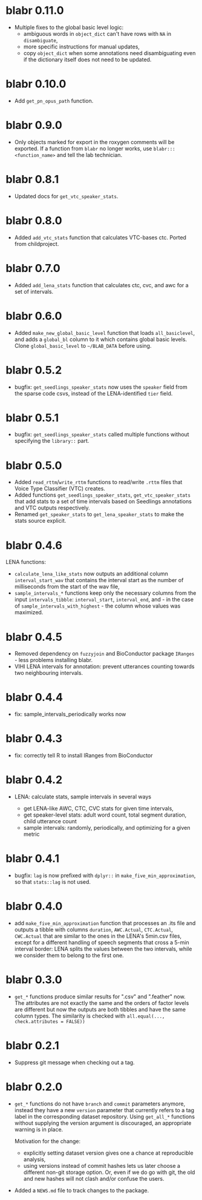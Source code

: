 # blabr 0.11.0

- Multiple fixes to the global basic level logic:
  - ambiguous words in `object_dict` can't have rows with `NA` in
    `disambiguate`,
  - more specific instructions for manual updates,
  - copy `object_dict` when some annotations need disambiguating even if the
    dictionary itself does not need to be updated.

# blabr 0.10.0

- Add `get_pn_opus_path` function.

# blabr 0.9.0

- Only objects marked for export in the roxygen comments will be exported. If a
  function from `blabr` no longer works, use `blabr:::<function_name>` and tell
  the lab technician.

# blabr 0.8.1

- Updated docs for `get_vtc_speaker_stats`.

# blabr 0.8.0

- Added `add_vtc_stats` function that calculates VTC-bases ctc. Ported from
  childproject.

# blabr 0.7.0

- Added `add_lena_stats` function that calculates ctc, cvc, and awc for a set of
  intervals.

# blabr 0.6.0

- Added `make_new_global_basic_level` function that loads `all_basiclevel`,
  and adds a `global_bl` column to it which contains global basic levels.
  Clone `global_basic_level` to `~/BLAB_DATA` before using.

# blabr 0.5.2

- bugfix: `get_seedlings_speaker_stats` now uses the `speaker` field from the
  sparse code csvs, instead of the LENA-identified `tier` field.

# blabr 0.5.1

- bugfix: `get_seedlings_speaker_stats` called multiple functions without
  specifying the `library::` part.

# blabr 0.5.0

- Added `read_rttm`/`write_rttm` functions to read/write `.rttm` files that
  Voice Type Classifier (VTC) creates.
- Added functions `get_seedlings_speaker_stats`, `get_vtc_speaker_stats` that
  add stats to a set of time intervals based on Seedlings annotations and VTC
  outputs respectively.
- Renamed `get_speaker_stats` to `get_lena_speaker_stats` to make the stats
  source explicit.

# blabr 0.4.6

LENA functions:

* `calculate_lena_like_stats` now outputs an additional column
  `interval_start_wav` that contains the interval start as the number of
  milliseconds from the start of the wav file,
* `sample_intervals_*` functions keep only the necessary columns from the input
  `intervals_tibble`: `interval_start`, `interval_end`, and - in the case of
  `sample_intervals_with_highest` - the column whose values was maximized.

# blabr 0.4.5

* Removed dependency on `fuzzyjoin` and BioConductor package `IRanges` - less
  problems installing blabr.
* VIHI LENA intervals for annotation: prevent utterances counting towards two
  neighbouring intervals.

# blabr 0.4.4

* fix: sample_intervals_periodically works now

# blabr 0.4.3

* fix: correctly tell R to install IRanges from BioConductor

# blabr 0.4.2

* LENA: calculate stats, sample intervals in several ways

  - get LENA-like AWC, CTC, CVC stats for given time intervals,
  - get speaker-level stats: adult word count, total segment duration, child
    utterance count
  - sample intervals: randomly, periodically, and optimizing for a given metric

# blabr 0.4.1

* bugfix: `lag` is now prefixed with `dplyr::` in `make_five_min_approximation`,
  so that `stats::lag` is not used.

# blabr 0.4.0

* add `make_five_min_approximation` function that processes an .its file and outputs a
  tibble with columns `duration`, `AWC.Actual`, `CTC.Actual`, `CWC.Actual` that are
  similar to the ones in the LENA's 5min.csv files, except for a different handling of
  speech segments that cross a 5-min interval border: LENA splits the values between the
  two intervals, while we consider them to belong to the first one.

# blabr 0.3.0

* `get_*` functions produce similar results for ".csv" and ".feather" now. The
  attributes are not exactly the same and the orders of factor levels are
  different but now the outputs are both tibbles and have the same column types.
  The similarity is checked with `all.equal(..., check.attributes = FALSE))`

# blabr 0.2.1

* Suppress git message when checking out a tag.

# blabr 0.2.0

* `get_*` functions do not have `branch` and `commit` parameters anymore,
  instead they have a new `version` parameter that currently refers to a tag
  label in the corresponding dataset repository. Using `get_all_*` functions
  without supplying the version argument is discouraged, an appropriate warning
  is in place.
  
  Motivation for the change:
  - explicitly setting dataset version gives one a chance at reproducible
    analysis,
  - using versions instead of commit hashes lets us later choose a different
    non-git storage option. Or, even if we do go with git, the old and new
    hashes will not clash and/or confuse the users.
* Added a `NEWS.md` file to track changes to the package.
